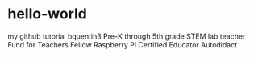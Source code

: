 # hello-world
my github tutorial
bquentin3
Pre-K through 5th grade STEM lab teacher
Fund for Teachers Fellow
Raspberry Pi Certified Educator
Autodidact
